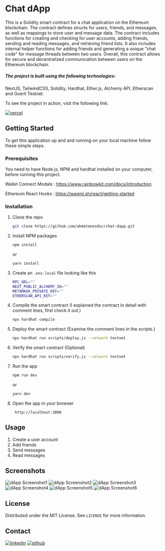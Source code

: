 # Chat dApp

This is a Solidity smart contract for a chat application on the Ethereum blockchain. The contract defines structs for users, friends, and messages, as well as mappings to store user and message data. The contract includes functions for creating and checking for user accounts, adding friends, sending and reading messages, and retrieving friend lists. It also includes internal helper functions for adding friends and generating a unique "chat code" for message threads between two users. Overall, this contract allows for secure and decentralized communication between users on the Ethereum blockchain.

##### The project is built using the following technologies:

NextJS, TailwindCSS, Solidity, Hardhat, Ether.js, Alchemy API, Etherscan and Goerli Testnet.

To see the project in action, visit the following link:

[![vercel](https://img.shields.io/badge/vercel-230?style=for-the-badge&logo=vercel&logoColor=white)](https://chat-dapp-hazel.vercel.app/)

<!-- GETTING STARTED -->

## Getting Started

To get this application up and and running on your local machine follow these simple steps.

### Prerequisites

You need to have Node.js, NPM and hardhat installed on your computer, before running this project.

Wallet Connect Modals :
https://www.rainbowkit.com/docs/introduction

Ethereum React Hooks :
https://wagmi.sh/react/getting-started

### Installation

1.  Clone the repo
    ```sh
    git clone https://github.com/ahmetenesdur/chat-dapp.git
    ```
2.  Install NPM packages

    ```sh
    npm install
    ```

    or

    ```sh
    yarn install
    ```

3.  Create an `.env.local` file looking like this
    ```sh
    RPC_URL=""
    NEXT_PUBLIC_ALCHEMY_ID=""
    METAMASK_PRIVATE_KEY=""
    ETHERSCAN_API_KEY=""
    ```
4.  Compile the smart contract (I explained the contract in detail with comment lines, first check it out.)
    ```sh
    npx hardhat compile
    ```
5.  Deploy the smart contract (Examine the comment lines in the scripts.)
    ```sh
    npx hardhat run scripts/deploy.js --network testnet
    ```
6.  Verify the smart contract (Optional)

    ```sh
    npx hardhat run scripts/verify.js --network testnet
    ```

7.  Run the app

    ```sh
    npm run dev
    ```

    or

    ```sh
    yarn dev
    ```

8.  Open the app in your browser

         http://localhost:3000

    <!-- USAGE EXAMPLES -->

## Usage

1.  Create a user account
2.  Add friends
3.  Send messages
4.  Read messages

## Screenshots

![dApp Screenshot1](https://i.imgur.com/qNlEv39.png)
![dApp Screenshot2](https://i.imgur.com/SewtyDc.png)
![dApp Screenshot3](https://i.imgur.com/UIcyvGp.png)
![dApp Screenshot4](https://i.imgur.com/bVkzcTO.png)
![dApp Screenshot5](https://i.imgur.com/zwz2kGB.png)
![dApp Screenshot6](https://i.imgur.com/WHMR9X8.png)

<!-- LICENSE -->

## License

Distributed under the MIT License. See `LICENSE` for more information.

<!-- CONTACT -->

## Contact

[![linkedin](https://img.shields.io/badge/linkedin-230?style=for-the-badge&logo=linkedin&logoColor=white)](https://www.linkedin.com/in/ahmetenesdur/) [![github](https://img.shields.io/badge/github-230?style=for-the-badge&logo=github&logoColor=white)](https://github.com/ahmetenesdur)
